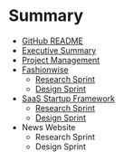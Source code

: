 # Summary

* [GitHub README](README.md)
* [Executive Summary](executive_summary.md)
* [Project Management](project_management.md)
* [Fashionwise](fashionwise.md)
   * [Research Sprint](research_sprint.md)
   * [Design Sprint](design_sprint.md)
* [SaaS Startup Framework](saas_startup_framework.md)
   * [Research Sprint](research_sprint.md)
   * [Design Sprint](design_sprint.md)
* News Website
   * Research Sprint
   * Design Sprint

